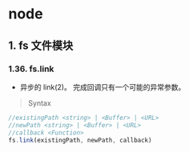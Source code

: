 # node

## 1. fs 文件模块

### 1.36. fs.link

- 异步的 link(2)。 完成回调只有一个可能的异常参数。
  

> Syntax

```js
//existingPath <string> | <Buffer> | <URL>
//newPath <string> | <Buffer> | <URL>
//callback <Function>
fs.link(existingPath, newPath, callback)
```

